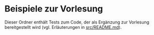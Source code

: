 # Beispiele zur Vorlesung

Dieser Ordner enthält Tests zum Code, der als Ergänzung zur Vorlesung bereitgestellt wird
(vgl. Erläuterungen in [src/README.md](../../../../README.md)).
